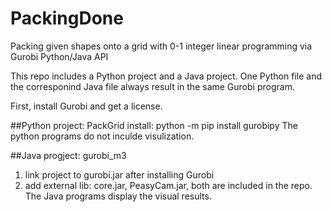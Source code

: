 # PackingDone
Packing given shapes onto a grid with 0-1 integer linear programming via Gurobi Python/Java API

This repo includes a Python project and a Java project. One Python file and the corresponind Java file always result in the same Gurobi program.

First, install Gurobi and get a license.

##Python project: PackGrid
install: python -m pip install gurobipy
The python programs do not inculde visulization. 

##Java progject: gurobi_m3
1. link project to gurobi.jar after installing Gurobi
2. add external lib: core.jar, PeasyCam.jar, both are included in the repo.
The Java programs display the visual results. 

